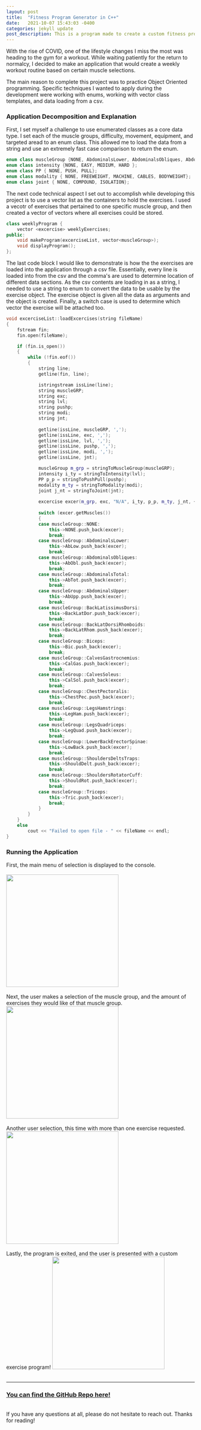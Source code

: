 ```yaml
---
layout: post
title:  "Fitness Program Generator in C++"
date:   2021-10-07 15:43:03 -0400
categories: jekyll update
post_description: This is a program made to create a custom fitness program, includes specific muscle targets and avoidence. This program was written using Object Oriented C++.
---
```

With the rise of COVID, one of the lifestyle changes I miss the most was heading to the gym for a workout. While waiting patiently for the return to normalcy, I decided to make an application that would create a weekly workout routine based on certain muscle selections. 

The main reason to complete this project was to practice Object Oriented programming. Specific techniques I wanted to apply during the development were working with enums, working with vector class templates, and data loading from a csv. 

<h3>Application Decomposition and Explanation</h3>

First, I set myself a challenge to use enumerated classes as a core data type. I set each of the muscle groups, difficulty, movement, equipment, and targeted aread to an enum class. This allowed me to load the data from a string and use an extremely fast case comparison to return the enum.

~~~c++
enum class muscleGroup {NONE, AbdominalsLower, AbdominalsObliques, AbdominalsTotal, AbdominalsUpper, BackLatissimusDorsi, BackLatDorsiRhomboids, Biceps, CalvesGastrocnemius, CalvesSoleus, ChestPectoralis, LegsHamstrings, LegsQuadriceps, LowerBackErectorSpinae, ShouldersDeltsTraps, ShouldersRotatorCuff, Triceps};
enum class intensity {NONE, EASY, MEDIUM, HARD };
enum class PP { NONE, PUSH, PULL};
enum class modality { NONE, FREEWEIGHT, MACHINE, CABLES, BODYWEIGHT};
enum class joint { NONE, COMPOUND, ISOLATION};
~~~
The next code technical aspect I set out to accomplish while developing this project is to use a vector list as the containers to hold the exercises. I used a vecotr of exercises that pertained to one specific muscle group, and then created a vector of vectors where all exercises could be stored.

~~~c++
class weeklyProgram {
	vector <excercise> weeklyExercises;
public:
	void makeProgram(excerciseList, vector<muscleGroup>);
	void displayProgram();
};

~~~

The last code block I would like to demonstrate is how the the exercises are loaded into the application through a csv file. Essentially, every line is loaded into from the csv and the comma's are used to determine location of different data sections. As the csv contents are loading in as a string, I needed to use a string to enum to convert the data to be usable by the exercise object. The exercise object is given all the data as arguments and the object is created. Finally, a switch case is used to determine which vector the exercise will be attached too.

~~~c++
void excerciseList::loadExcercises(string fileName)
{
	fstream fin;
	fin.open(fileName);

	if (fin.is_open())
	{
		while (!fin.eof())														// do work here creating objects in loop and pushing to vector list
		{
			string line;
			getline(fin, line);													// get the entire line and then will need to parse data to create the objects needed

			istringstream issLine(line);
			string muscleGRP;
			string exc;
			string lvl;
			string pushp;
			string modi;
			string jnt;
									
			getline(issLine, muscleGRP, ',');									// parse the data and covert to enum class values
			getline(issLine, exc, ',');
			getline(issLine, lvl, ',');
			getline(issLine, pushp, ',');
			getline(issLine, modi, ',');
			getline(issLine, jnt);

			muscleGroup m_grp = stringToMuscleGroup(muscleGRP);					
			intensity i_ty = stringToIntensity(lvl);
			PP p_p = stringToPushPull(pushp);
			modality m_ty = stringToModality(modi);
			joint j_nt = stringToJoint(jnt);
									
			excercise excer(m_grp, exc, "N/A", i_ty, p_p, m_ty, j_nt, ++excerciseCounter);  // create the excercise object 
			
			switch (excer.getMuscles())
			{
			case muscleGroup::NONE:
				this->NONE.push_back(excer);
				break;
			case muscleGroup::AbdominalsLower:
				this->AbLow.push_back(excer);
				break;
			case muscleGroup::AbdominalsObliques:
				this->AbObl.push_back(excer);
				break;
			case muscleGroup::AbdominalsTotal:
				this->AbTot.push_back(excer);
				break;
			case muscleGroup::AbdominalsUpper:
				this->AbUpp.push_back(excer);
				break;
			case muscleGroup::BackLatissimusDorsi:
				this->BackLatDor.push_back(excer);
				break;
			case muscleGroup::BackLatDorsiRhomboids:
				this->BackLatRhom.push_back(excer);
				break;
			case muscleGroup::Biceps:
				this->Bic.push_back(excer);
				break;
			case muscleGroup::CalvesGastrocnemius:
				this->CalGas.push_back(excer);
				break;
			case muscleGroup::CalvesSoleus:
				this->CalSol.push_back(excer);
				break;
			case muscleGroup::ChestPectoralis:
				this->ChestPec.push_back(excer);
				break;
			case muscleGroup::LegsHamstrings:
				this->LegHam.push_back(excer);
				break;
			case muscleGroup::LegsQuadriceps:
				this->LegQuad.push_back(excer);
				break;
			case muscleGroup::LowerBackErectorSpinae:
				this->LowBack.push_back(excer);
				break;
			case muscleGroup::ShouldersDeltsTraps:
				this->ShouldDelt.push_back(excer);
				break;
			case muscleGroup::ShouldersRotatorCuff:
				this->ShouldRot.push_back(excer);
				break;
			case muscleGroup::Triceps:
				this->Tric.push_back(excer);
				break;
			}
		}
	}
	else
		cout << "Failed to open file - " << fileName << endl;
}
~~~

<h3>Running the Application</h3>
First, the main menu of selection is displayed to the console.
<br><br>
<img src="{{site.url}}{{ site.baseurl }}/assets/img/fitnessmain.PNG" height="300px">
<br><br>
Next, the user makes a selection of the muscle group, and the amount of exercises they would like of that muscle group.<br>
<img src="{{site.url}}{{ site.baseurl }}/assets/img/fitnessselection1.PNG" height="300px">
<br><br>
Another user selection, this time with more than one exercise requested.
<img src="{{site.url}}{{ site.baseurl }}/assets/img/fitnessselection2.PNG" height="300px">
<br><br>
Lastly, the program is exited, and the user is presented with a custom exercise program!
<img src="{{site.url}}{{ site.baseurl }}/assets/img/fitnessresults.PNG" height="300px">
<br><br>
<hr>

<h3><a href="https://github.com/Jacobpbrooker/fitnessProgramPlanner">You can find the GitHub Repo here!</a></h3>
<br>
If you have any questions at all, please do not hesitate to reach out. Thanks for reading!